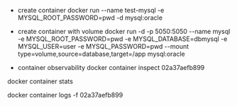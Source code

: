 - create container
docker run --name test-mysql -e MYSQL_ROOT_PASSWORD=pwd -d mysql:oracle

- create container with volume
docker run -d -p 5050:5050 --name mysql -e MYSQL_ROOT_PASSWORD=pwd -e MYSQL_DATABASE=dbmysql -e MYSQL_USER=user -e MYSQL_PASSWORD=pwd --mount type=volume,source=database,target=/app mysql:oracle

- container observability
docker container inspect 02a37aefb899

docker container stats

docker container logs -f 02a37aefb899